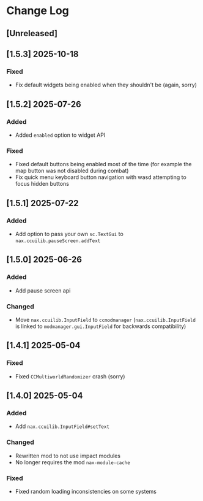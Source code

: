 <!-- markdownlint-disable MD013 MD024 -->

# Change Log

## [Unreleased]
## [1.5.3] 2025-10-18

### Fixed

- Fix default widgets being enabled when they shouldn't be (again, sorry)

## [1.5.2] 2025-07-26

### Added

- Added `enabled` option to widget API

### Fixed

- Fixed default buttons being enabled most of the time (for example the map button was not disabled during combat)
- Fix quick menu keyboard button navigation with wasd attempting to focus hidden buttons

## [1.5.1] 2025-07-22

### Added

- Add option to pass your own `sc.TextGui` to `nax.ccuilib.pauseScreen.addText`

## [1.5.0] 2025-06-26

### Added

- Add pause screen api

### Changed 

- Move `nax.ccuilib.InputField` to `ccmodmanager` (`nax.ccuilib.InputField` is linked to `modmanager.gui.InputField` for backwards compatibility)

## [1.4.1] 2025-05-04

### Fixed

- Fixed `CCMultiworldRandomizer` crash (sorry)

## [1.4.0] 2025-05-04

### Added

- Add `nax.ccuilib.InputField#setText`

### Changed

- Rewritten mod to not use impact modules
- No longer requires the mod `nax-module-cache`

### Fixed

- Fixed random loading inconsistencies on some systems
